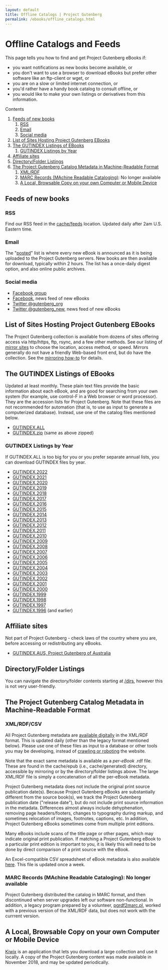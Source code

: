 ```yaml
---
layout: default
title: Offline Catalogs | Project Gutenberg
permalink: /ebooks/offline_catalogs.html
---
```


Offline Catalogs and Feeds
==========================

This page tells you how to find and get Project Gutenberg eBooks if:
- you want notifications as new books become available, or
- you don't want to use a browser to download eBooks but prefer other software like an ftp-client or wget, or
- you are on a slow or limited internet connection, or
- you'd rather have a handy book catalog to consult offline, or
- you would like to make your own listings or derivatives from this information.

<div class="contents">
  Contents
  <ol>
    <li><a href="#feeds-of-new-books">Feeds of new books</a>
      <ol class="inner_1">
	<li><a href="#rss">RSS</a></li>
	<li><a href="#email">Email</a></li>
	<li><a href="#social-media">Social media</a></li>
      </ol>
    </li>
    <li><a href="#list-of-sites-hosting-project-gutenberg-ebooks">List of Sites Hosting Project Gutenberg EBooks</a></li>
    <li><a href="#the-gutindex-listings-of-ebooks">The GUTINDEX Listings of EBooks</a>
      <ol class="inner_1">
	<li><a href="#gutindex-listings-by-year">GUTINDEX Listings by Year</a></li>
      </ol>
    </li>
    <li><a href="#affiliate-sites">Affiliate sites</a></li>
    <li><a href="#directoryfolder-listings">Directory/Folder Listings</a></li>
    <li><a href="#the-project-gutenberg-catalog-metadata-in-machine-readable-format">The Project Gutenberg Catalog Metadata in Machine-Readable Format</a>
      <ol class="inner_1">
	<li><a href="#xmlrdf">XML/RDF</a></li>
	<li><a href="#marc-records-machine-readable-cataloging">MARC Records (MAchine Readable Cataloging)</a>: No longer available</li>
	<li><a href="#a-local-browsable-copy-on-your-own-computer-or-mobile-device">A Local, Browsable Copy on your own Computer or Mobile Device</a></li>
      </ol>
    </li>
  </ol>
</div>

## Feeds of new books

### RSS

Find our RSS feed in the [cache/feeds](/cache/epub/feeds/today.rss) location. Updated daily after 2am U.S. Eastern time.

### Email

The "[posted](https://lists.pglaf.org/mailman/listinfo/posted)" list is where every new eBook is announced as it is being uploaded to the Project Gutenberg servers. New books are then available for download, typically within 2 hours. The list has a once-daily digest option, and also online public archives.

### Social media

* [Facebook group](https://www.facebook.com/project.gutenberg)
* [Facebook](https://www.facebook.com/gutenberg.new), news feed of new eBooks
* [Twitter @gutenberg_org](https://twitter.com/gutenberg_org)
* [Twitter @gutenberg_new](https://twitter.com/gutenberg_new), news feed of new eBooks

## List of Sites Hosting Project Gutenberg EBooks

The Project Gutenberg collection is available from dozens of sites offering access via http/https, ftp, rsync, and a few other methods. See our listing of [mirror sites](/dirs/MIRRORS.ALL) to choose the location, access method, or speed.  Mirrors generally do not have a friendly Web-based front end, but do have the collection.  See the [mirroring how-to](/help/mirroring.html) for details.

## The GUTINDEX Listings of EBooks

Updated at least monthly.  These plain text files provide the basic information about each eBook, and are good for searching from your own system (for example, use control-F in a Web browser or word processor). They are the accession lists for Project Gutenberg. Note that these files are not recommended for automation (that is, to use as input to generate a computerized database). Instead, use one of the catalog files mentioned below.

* [GUTINDEX.ALL](/dirs/GUTINDEX.ALL)
* [GUTINDEX.zip](/dirs/GUTINDEX.zip) (same as above zipped)

### GUTINDEX Listings by Year

If GUTINDEX.ALL is too big for you or you prefer separate annual lists, you can download GUTINDEX files by year.

<div class="search_category">
  <ul>
    <li><a href="/dirs/GUTINDEX.2022">GUTINDEX.2022</a></li>
    <li><a href="/dirs/GUTINDEX.2021">GUTINDEX.2021</a></li>
    <li><a href="/dirs/GUTINDEX.2020">GUTINDEX.2020</a></li>
    <li><a href="/dirs/GUTINDEX.2019">GUTINDEX.2019</a></li>
    <li><a href="/dirs/GUTINDEX.2018">GUTINDEX.2018</a></li>
    <li><a href="/dirs/GUTINDEX.2017">GUTINDEX.2017</a></li>
    <li><a href="/dirs/GUTINDEX.2016">GUTINDEX.2016</a></li>
    <li><a href="/dirs/GUTINDEX.2015">GUTINDEX.2015</a></li>
    <li><a href="/dirs/GUTINDEX.2014">GUTINDEX.2014</a></li>
    <li><a href="/dirs/GUTINDEX.2013">GUTINDEX.2013</a></li>
    <li><a href="/dirs/GUTINDEX.2012">GUTINDEX.2012</a></li>
    <li><a href="/dirs/GUTINDEX.2011">GUTINDEX.2011</a></li>
    <li><a href="/dirs/GUTINDEX.2010">GUTINDEX.2010</a></li>
    <li><a href="/dirs/GUTINDEX.2009">GUTINDEX.2009</a></li>
    <li><a href="/dirs/GUTINDEX.2008">GUTINDEX.2008</a></li>
    <li><a href="/dirs/GUTINDEX.2007">GUTINDEX.2007</a></li>
    <li><a href="/dirs/GUTINDEX.2006">GUTINDEX.2006</a></li>
    <li><a href="/dirs/GUTINDEX.2005">GUTINDEX.2005</a></li>
    <li><a href="/dirs/GUTINDEX.2004">GUTINDEX.2004</a></li>
    <li><a href="/dirs/GUTINDEX.2003">GUTINDEX.2003</a></li>
    <li><a href="/dirs/GUTINDEX.2002">GUTINDEX.2002</a></li>
    <li><a href="/dirs/GUTINDEX.2001">GUTINDEX.2001</a></li>
    <li><a href="/dirs/GUTINDEX.2000">GUTINDEX.2000</a></li>
    <li><a href="/dirs/GUTINDEX.1999">GUTINDEX.1999</a></li>
    <li><a href="/dirs/GUTINDEX.1998">GUTINDEX.1998</a></li>
    <li><a href="/dirs/GUTINDEX.1997">GUTINDEX.1997</a></li>
    <li><a href="/dirs/GUTINDEX.1996">GUTINDEX.1996</a> (and earlier)</li>
  </ul>
</div>

## Affiliate sites

Not part of Project Gutenberg - check laws of the country where you are, before accessing or redistributing any eBooks.

<div class="search_category">
  <ul>
    <li><a href="/dirs/GUTINDEX.AUS">GUTINDEX.AUS, Project Gutenberg of Australia</a></li>
  </ul>
</div>

## Directory/Folder Listings

You can navigate the directory/folder contents starting at [/dirs](/dirs), however this is not very user-friendly.

## The Project Gutenberg Catalog Metadata in Machine-Readable Format

### XML/RDF/CSV

All Project Gutenberg metadata are [available digitally](/cache/epub/feeds/) in the XML/RDF format. This is updated daily (other than the legacy format mentioned below). Please use one of these files as input to a database or other tools you may be developing, instead of [crawling or roboting](/policy/robot_access.html) the website.

Note that the exact same metadata is available as a *per-eBook* .rdf file. These are found in the cache/epub (i.e., cache/generated) directory, accessible by mirroring or by the directory/folder listings above. The large XML/RDF file is simply a concatenation of all the per-eBook metadata.

Project Gutenberg metadata does not include the original print source publication date(s). Because Project Gutenberg eBooks are substantially different from the source book(s), we track the Project Gutenberg publication date ("release date"), but do not include print source information in the metadata. Differences almost always include dehyphenation, removing page headers/footers, changes to typography during markup, and sometimes relocation of images, footnotes, captions, etc. In addition, Project Gutenberg eBooks sometimes come from multiple print editions.

Many eBooks include scans of the title page or other pages, which may indicate original print publication. If matching a Project Gutenberg eBook to a particular print edition is important to you, it is likely this will need to be done by direct comparison of a print source with the eBook.

An Excel-compatible CSV spreadsheet of eBook metadata is also available [here](/cache/epub/feeds/pg_catalog.csv). This file is updated once a week.

### MARC Records (MAchine Readable Cataloging): No longer available

Project Gutenberg distributed the catalog in MARC format, and then discontinued when server upgrades left our software non-functional. In addition, a legacy program prepared by a volunteer, [pgrdf2marc.pl](/gutenberg/pgrdf2marc.pl.txt), worked with a previous version of the XML/RDF data, but does not work with the currrent version.

## A Local, Browsable Copy on your own Computer or Mobile Device
[Kiwix](https://wiki.kiwix.org/wiki/Content) is an application that lets you download a large collection and use it locally.  A copy of the Project Gutenberg content was made available in November 2018, and may be updated periodically.
